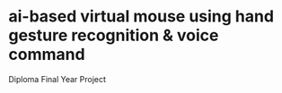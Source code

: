 # ai-based virtual mouse using hand gesture recognition & voice command
Diploma Final Year Project

